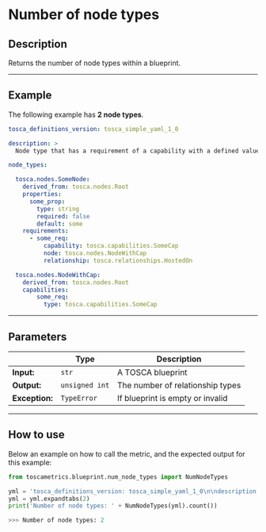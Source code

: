# Number of node types

## Description

Returns the number of node types within a blueprint. 

---

## Example
The following example has **2 node types**.

``` yaml
tosca_definitions_version: tosca_simple_yaml_1_0

description: >
  Node type that has a requirement of a capability with a defined value

node_types:

  tosca.nodes.SomeNode:
    derived_from: tosca.nodes.Root
    properties:
      some_prop:
        type: string
        required: false
        default: some
    requirements:
      - some_req:
          capability: tosca.capabilities.SomeCap
          node: tosca.nodes.NodeWithCap
          relationship: tosca.relationships.HostedOn

  tosca.nodes.NodeWithCap:
    derived_from: tosca.nodes.Root
    capabilities:
        some_req:
          type: tosca.capabilities.SomeCap
```

---


## Parameters


|   | **Type** | **Description** |
|---|---|---|
**Input:**| `str`| A TOSCA blueprint|
**Output:**| `unsigned int`| The number of relationship types|
**Exception:**| `TypeError`| If blueprint is empty or invalid|

---

## How to use

Below an example on how to call the metric, and the expected output for this example:

```python
from toscametrics.blueprint.num_node_types import NumNodeTypes

yml = 'tosca_definitions_version: tosca_simple_yaml_1_0\n\ndescription: >\n\tNode type that has a requirement of a capability with a defined value\n\nnode_types:\n\n\ttosca.nodes.SomeNode:\n\t\tderived_from: tosca.nodes.Root\n\t\tproperties:\n\t\t\tsome_prop:\n\t\t\t\ttype: string\n\t\t\t\trequired: false\n\t\t\t\tdefault: some\n\t\trequirements:\n\t\t\t- some_req:\n\t\t\t\t\tcapability: tosca.capabilities.SomeCap\n\t\t\t\t\tnode: tosca.nodes.NodeWithCap\n\t\t\t\t\trelationship: tosca.relationships.HostedOn\n\n\ttosca.nodes.NodeWithCap:\n\t\tderived_from: tosca.nodes.Root\n\t\tcapabilities:\n\t\t\t\tsome_req:\n\t\t\t\t\ttype: tosca.capabilities.SomeCap'
yml = yml.expandtabs(2)
print('Number of node types: ' + NumNodeTypes(yml).count())

>>> Number of node types: 2
```